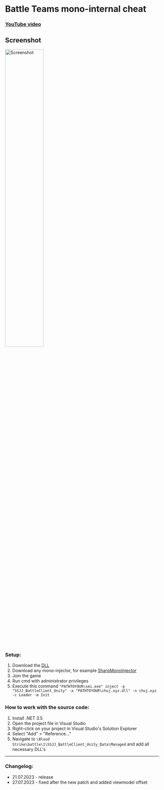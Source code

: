 # Battle Teams mono-internal cheat

### [YouTube video](https://youtu.be/_Lk0pOXE-js)

## Screenshot
<img src="https://i.ibb.co/hmK1wFw/Screenshot.png" alt="Screenshot" style="width: 50%">

### Setup:
1. Download the [DLL](https://github.com/ho9/bt-internal/releases/tag/x)
2. Download any mono-injector, for example [SharpMonoInjector](https://github.com/warbler/SharpMonoInjector/releases)
3. Join the game
4. Run cmd with administrator privileges
5. Execute this command `"PATHTOYOUR\smi.exe" inject -p "SSJJ_BattleClient_Unity" -a "PATHTOYOUR\chuj.xyz.dll" -n chuj.xyz -c Loader -m Init`

### How to work with the source code:
1. Install .NET 3.5
2. Open the project file in Visual Studio
3. Right-click on your project in Visual Studio's Solution Explorer
4. Select "Add" > "Reference..."
5. Navigate to `\Blood Strike\battle\1\SSJJ_BattleClient_Unity_Data\Managed` and add all necessary DLL's

<hr>

### Changelog:
- 21.07.2023 - release
- 27.07.2023 - fixed after the new patch and added viewmodel offset
